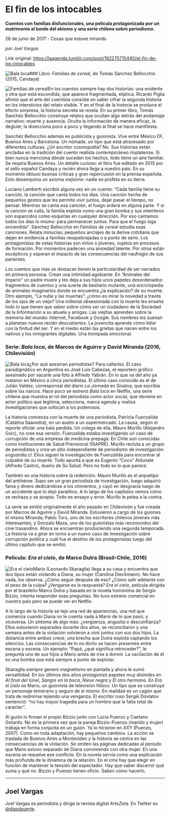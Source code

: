 # El fin de los intocables

**Cuentos con familias disfuncionales, una película protagonizada por un matrimonio al borde del abismo y una serie chilena sobre periodismo.**

26 de junio de 2017 - Cosas que estuve mirando

_por Joel Vargas_

Link original: https://laagenda.tumblr.com/post/162275715440/el-fin-de-los-intocables

![Bala loca](https://64.media.tumblr.com/c7b785374376304101f5f652576fef31/tumblr_inline_pjzz0jX0nc1t6q87u_500.jpg)### Libro: *Familias de cereal*, de Tomás Sánchez Bellocchio (2015, Candaya)

![Familias de cereal](https://64.media.tumblr.com/731d500f7fae65dbe27053f6ccf24c84/tumblr_inline_pjzz0kbByX1t6q87u_400.jpg)En los cuentos siempre hay dos historias: una evidente y otra que está escondida, que aparece fragmentada, elíptica. Ricardo Piglia afirmó que el arte del cuentista consiste en saber cifrar la segunda historia en los intersticios del relato visible. Y en el final de la historia se produce el efecto sorpresa, la historia secreta se revela. En su primer libro, Tomás Sanchéz Bellocchio construye relatos que ocultan algo detrás del andamiaje narrativo: muerte y ausencia. Oculta la información de manera eficaz, la deglute; la disecciona poco a poco y llegando al final se hace manifiesta. 

Sanchéz Bellocchio además es publicista y guionista. Vive entre México DF, Buenos Aires y Barcelona. Un nómade, un tipo que está atravesado por diferentes culturas. ¿Un escritor cosmopolita? No. Sus historias están ancladas en la tradición del cuento realista contemporáneo rioplatense. Si bien nunca menciona dónde suceden los hechos, todo tiene un aire familiar. Se respira Buenos Aires. Un detalle curioso: el libro fue editado en 2015 por el sello español Candaya y recién ahora llega a nuestro país. En su momento obtuvo buenas críticas y gran repercusión en la prensa española. Esto desempolva un axioma viejísimo: nadie es profeta en su tierra.

Luciano Lamberti escribió alguna vez en un cuento: “Cada familia tiene su canción, la canción que canta todos los días. Una canción hecha de pequeños gestos que les permite vivir juntos, dejar pasar el tiempo, no pensar. Mientras se canta esa canción, el fuego arderá en alguna parte. Y si la canción se calla, la familia explota como una gran bomba y sus miembros son esparcidos como esquirlas en cualquier dirección. Por eso cantamos todos los días lo mismo: para permanecer juntos. Para que el fuego siga encendido”. Sánchez Bellocchio en *Familias de cereal* estudia esas canciones. Relata minucias; pequeños anclajes de la deriva cotidiana que dejan en evidencia a familias resquebrajadas o a punto de serlo. Los protagonistas de estas historias son niños o jóvenes, sujetos en procesos de formación. Por momentos padecen una ansiedad latente. Por otros están escépticos y esperan el impacto de las consecuencias del naufragio de sus parientes. 

Los cuentos que más se destacan tienen la particularidad de ser narrados en primera persona. Crean una intimidad agobiante. En “Animales del imperio” un padre muere y les deja a sus hijos unos papeles desordenados: fragmentos de cuentos y una suerte de bestiario mutante, una enciclopedia de animales imaginarios donde se encuentra ¿la explicación? de su muerte. Otro ejemplo, “La nube y las muertas”: ¿cómo es mirar la novedad a través de los ojos de un viejo? Una millenial obsesionada con la muerte les enseña todo lo que tienen que saber sobre cómo ser un ciudadano de la Sociedad de la Información a su abuela y amigas. Las viejitas aprenden sobre la memoria del mundo: Internet, Facebook y Google. Sus nombres les suenan a planetas nuevos recién descubiertos. La jovencita aprende cómo lidiar con la finitud del ser. Y en el medio están las grietas que nacen entre los nativos y los inmigrantes digitales. Una trompada emocional.

### Serie: *Bala loca*, de Marcos de Aguirre y David Miranda (2016, Chilevisión)

![Bala loca](https://64.media.tumblr.com/c7b785374376304101f5f652576fef31/tumblr_inline_pjzz0jX0nc1t6q87u_400.jpg)¿Por qué asesinan periodistas? Para callarlos. El caso paradigmático en Argentina es José Luis Cabezas, el reportero gráfico asesinado por sacarle una foto a Alfredo Yabrán. En lo que va del año ya mataron en México a cinco periodistas. El último caso conocido es el de Julián Valdez, corresponsal del diario *La Jornada* en Sinaloa, que escribía sobre los narcos. Hace poco se estrenó *Bala loca* en Netflix, una serie chilena que muestra el rol del periodista como actor social, que deviene en actor político que legitima, selecciona, marca agenda y realiza investigaciones que sofocan a los poderosos.

La historia comienza con la muerte de una periodista, Patricia Fuenzalida (Catalina Saavedra), en un asalto a un supermercado. La causa, según el reporte oficial: una bala perdida. Un colega de ella, Mauro Murillo (Alejandro Goic), no cree esa versión. Fuenzalida estaba investigando un caso de corrupción de una empresa de medicina prepaga. En Chile son conocidas como Instituciones de Salud Previsional (ISAPRE). Murillo recluta a un grupo de periodistas y crea un sitio independiente de periodismo de investigación: *enguardia.cl*. Ellos siguen la investigación de Fuenzalida para encontrar al culpable de su muerte. Todo apunta a que es Eugenio “Coco” Aldunate (Alfredo Castro), dueño de Su Salud. Pero no todo es lo que parece.

También es una historia sobre la redención. Mauro Murillo es el arquetipo del antihéroe. Supo ser un gran periodista de investigación, luego adquirió fama y dinero dedicándose a los chimentos, y cayó en desgracia luego de un accidente que lo dejó paralitico. A lo largo de los capítulos vemos cómo se rechaza y se acepta. Todo es ensayo y error. Murillo le pelea a la contra. 

La serie se emitió originalmente el año pasado en Chilevisión y fue creada por Marcos de Aguirre y David Miranda. Estuvieron a cargo de los guiones el mismo Miranda; Pablo Toro, uno de los escritores chilenos jóvenes más interesantes; y Gonzalo Maza, uno de los guionistas más reconocidos del cine trasandino. Ahora se encuentran produciendo una segunda temporada. La historia va a girar en torno a un nuevo caso de investigación sobre corrupción política y cuál fue el destino de los protagonistas luego del último capítulo que se emitió. 

### Película: *Era el cielo*, de Marco Dutra (Brasil-Chile, 2016)

![Era el cielo](https://64.media.tumblr.com/745d6b9c3c09e4952adf764c9b527517/tumblr_inline_pjzz0kginJ1t6q87u_400.jpg)Mario (Leonardo Sbaraglia) llega a su casa y encuentra que dos tipos están violando a Diana, su mujer (Carolina Dieckmann). No hace nada, los observa. ¿Cómo seguir después de eso? ¿Cómo salir adelante con el peso de la culpa? ¿Vengarse es la respuesta? *Era el cielo*, película dirigida por el brasileño Marco Dutra y basada en la novela homónima de Sergio Bizzio, intenta responder esas preguntas. No tuvo estreno comercial en nuestro país pero se puede ver en Netflix.

A lo largo de la historia se teje una red de apariencias, una red que comienza cuando Diana no le cuenta nada a Mario de lo que pasó, y viceversa. Un síntoma de algo más: ¿vergüenza, angustia o desconfianza? Ellos estuvieron separados durante dos años, se reconciliaron y una semana antes de la violación volvieron a vivir juntos con sus dos hijos. La distancia entre ambos crece, una brecha que Dutra explota captando los silencios. Las consecuencias de lo no dicho se hacen presentes entre escena y escena. Un ejemplo: “Papá, ¿qué significa retroceder?”, le pregunta uno de sus hijos a Mario antes de irse a dormir. La vacilación de él es una bomba que está siempre a punto de explotar.

Sbaraglia siempre generó magnetismo en pantalla y ahora le sumó versatilidad. En los últimos dos años protagonizó papeles muy disimiles en *Al final del túnel*, *Sangre en la boca*, *Nieve negra* y *El otro hermano*. En *Era el cielo* es Mario, un guionista de televisión fóbico. Un tipo que se construyó un personaje temerario y seguro de sí mismo. En realidad es un cagón que trata de redimirse tejiendo una venganza. El escritor ruso Sergéi Dovlatov sentenció: “no hay mayor tragedia para un hombre que la falta total de carácter”.

Al guión lo firman el propio Bizzio junto con Lucía Puenzo y Caetano Gotardo. No es la primera vez que la pareja Bizzio-Puenzo (marido y mujer) trabaja en forma conjunta en un guión. Ya lo hicieron en *XXY* (Puenzo, 2007). Como en toda adaptación, hay pequeños cambios. La acción se traslada de Buenos Aires a Montevideo y la historia se centra en las consecuencias de la violación. Se omiten las páginas dedicadas al periodo que Mario estuvo separado de Diana conviviendo con otra mujer. En una escena se resuelve ese conflicto. En la novela servía como una explicación más profunda de la dinámica de la relación. En el cine hay que elegir en función de mantener la tensión del espectador. Hay que saber discernir qué suma y qué no. Bizzio y Puenzo tienen oficio. Saben cómo hacerlo.

  




---

 Joel Vargas
------------

 Joel Vargas es periodista y dirige la revista digital *ArteZeta*. En Twitter es [@diasdsuerte](https://twitter.com/diasdsuerte). 

